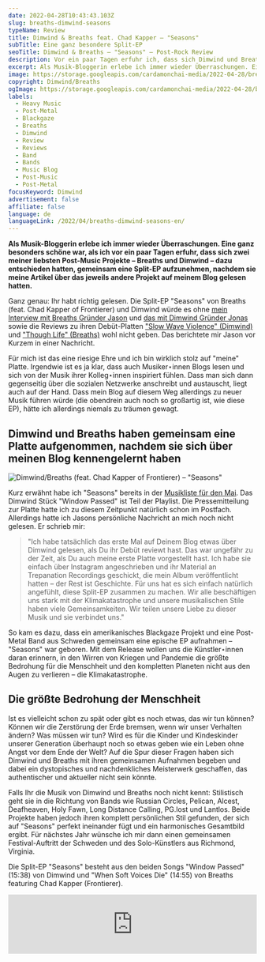 ```yaml
---
date: 2022-04-28T10:43:43.103Z
slug: breaths-dimwind-seasons
typeName: Review
title: Dimwind & Breaths feat. Chad Kapper – "Seasons"
subTitle: Eine ganz besondere Split-EP
seoTitle: Dimwind & Breaths – "Seasons" – Post-Rock Review
description: Vor ein paar Tagen erfuhr ich, dass sich Dimwind und Breaths entschieden hatten, gemeinsam eine Split-EP aufzunehmen, nachdem sie meine Artikel über das jeweils andere Projekt auf meinem Blog gelesen hatten.
excerpt: Als Musik-Bloggerin erlebe ich immer wieder Überraschungen. Eine ganz besonders schöne war, als ich vor ein paar Tagen erfuhr, dass sich zwei meiner liebsten Post-Music Projekte – Breaths und Dimwind – dazu entschieden hatten, gemeinsam eine Split-EP aufzunehmen, nachdem sie meine Artikel über das jeweils andere Projekt auf meinem Blog gelesen hatten.
image: https://storage.googleapis.com/cardamonchai-media/2022-04-28/breaths-dimwind-jpg-imagine-080808_4a534c_1024_768/640.webp
copyright: Dimwind/Breaths
ogImage: https://storage.googleapis.com/cardamonchai-media/2022-04-28/breaths-dimwind-fb-jpg-imagine-080808_49534b_1200_628/640.webp
labels:
  - Heavy Music
  - Post-Metal
  - Blackgaze
  - Breaths
  - Dimwind
  - Review
  - Reviews
  - Band
  - Bands
  - Music Blog
  - Post-Music
  - Post-Metal
focusKeyword: Dimwind
advertisement: false
affiliate: false
language: de
languageLink: /2022/04/breaths-dimwind-seasons-en/
---
```


**Als Musik-Bloggerin erlebe ich immer wieder Überraschungen. Eine ganz besonders schöne war, als ich vor ein paar Tagen erfuhr, dass sich zwei meiner liebsten Post-Music Projekte – Breaths und Dimwind – dazu entschieden hatten, gemeinsam eine Split-EP aufzunehmen, nachdem sie meine Artikel über das jeweils andere Projekt auf meinem Blog gelesen hatten.**

Ganz genau: Ihr habt richtig gelesen. Die Split-EP "Seasons" von Breaths (feat. Chad Kapper of Frontierer) und Dimwind würde es ohne [mein Interview mit Breaths Gründer Jason](/2021/02/breaths-interview/) und [das mit Dimwind Gründer Jonas](/2021/06/dimwind-interview/) sowie die Reviews zu ihren Debüt-Platten ["Slow Wave Violence" (Dimwind)](/2021/05/dimwind-slow-wave-violence/) und ["Though Life" (Breaths)](/2021/10/breaths-though-life/) wohl nicht geben. Das berichtete mir Jason vor Kurzem in einer Nachricht.

Für mich ist das eine riesige Ehre und ich bin wirklich stolz auf "meine" Platte. Irgendwie ist es ja klar, dass auch Musiker⋆innen Blogs lesen und sich von der Musik ihrer Kolleg⋆innen inspiriert fühlen. Dass man sich dann gegenseitig über die sozialen Netzwerke anschreibt und austauscht, liegt auch auf der Hand. Dass mein Blog auf diesem Weg allerdings zu neuer Musik führen würde (die obendrein auch noch so großartig ist, wie diese EP), hätte ich allerdings niemals zu träumen gewagt.

## Dimwind und Breaths haben gemeinsam eine Platte aufgenommen, nachdem sie sich über meinen Blog kennengelernt haben

![Dimwind/Breaths (feat. Chad Kapper of Frontierer) – "Seasons"](https://storage.googleapis.com/cardamonchai-media/2022-04-28/seasons-png-imagine-180818_322b3b_3000_3000/640.webp 'Dimwind/Breaths (feat. Chad Kapper of Frontierer) – "Seasons"')

Kurz erwähnt habe ich "Seasons" bereits in der [Musikliste für den Mai](/2022/04/playlist-mai-2022/). Das Dimwind Stück "Window Passed" ist Teil der Playlist. Die Pressemitteilung zur Platte hatte ich zu diesem Zeitpunkt natürlich schon im Postfach. Allerdings hatte ich Jasons persönliche Nachricht an mich noch nicht gelesen. Er schrieb mir:

> "Ich habe tatsächlich das erste Mal auf Deinem Blog etwas über Dimwind gelesen, als Du ihr Debüt reviewt hast. Das war ungefähr zu der Zeit, als Du auch meine erste Platte vorgestellt hast. Ich habe sie einfach über Instagram angeschrieben und ihr Material an Trepanation Recordings geschickt, die mein Album veröffentlicht hatten – der Rest ist Geschichte. Für uns hat es sich einfach natürlich angefühlt, diese Split-EP zusammen zu machen. Wir alle beschäftigen uns stark mit der Klimakatastrophe und unsere musikalischen Stile haben viele Gemeinsamkeiten. Wir teilen unsere Liebe zu dieser Musik und sie verbindet uns."

So kam es dazu, dass ein amerikanisches Blackgaze Projekt und eine Post-Metal Band aus Schweden gemeinsam eine epische EP aufnahmen – "Seasons" war geboren. Mit dem Release wollen uns die Künstler⋆innen daran erinnern, in den Wirren von Kriegen und Pandemie die größte Bedrohung für die Menschheit und den kompletten Planeten nicht aus den Augen zu verlieren – die Klimakatastrophe.

## Die größte Bedrohung der Menschheit

Ist es vielleicht schon zu spät oder gibt es noch etwas, das wir tun können? Können wir die Zerstörung der Erde bremsen, wenn wir unser Verhalten ändern? Was müssen wir tun? Wird es für die Kinder und Kindeskinder unserer Generation überhaupt noch so etwas geben wie ein Leben ohne Angst vor dem Ende der Welt? Auf die Spur dieser Fragen haben sich Dimwind und Breaths mit ihren gemeinsamen Aufnahmen begeben und dabei ein dystopisches und nachdenkliches Meisterwerk geschaffen, das authentischer und aktueller nicht sein könnte.

Falls Ihr die Musik von Dimwind und Breaths noch nicht kennt: Stilistisch geht sie in die Richtung von Bands wie Russian Circles, Pelican, Alcest, Deafheaven, Holy Fawn, Long Distance Calling, PG.lost und Lantlos. Beide Projekte haben jedoch ihren komplett persönlichen Stil gefunden, der sich auf "Seasons" perfekt ineinander fügt und ein harmonisches Gesamtbild ergibt. Für nächstes Jahr wünsche ich mir dann einen gemeinsamen Festival-Auftritt der Schweden und des Solo-Künstlers aus Richmond, Virginia.

Die Split-EP "Seasons" besteht aus den beiden Songs "Window Passed" (15:38) von Dimwind und "When Soft Voices Die" (14:55) von Breaths featuring Chad Kapper (Frontierer).

<iframe
  style="border: 0; width: 100%; height: 120px;"
  src="https://bandcamp.com/EmbeddedPlayer/album=4268057695/size=large/bgcol=ffffff/linkcol=5c9b72/tracklist=false/artwork=small/transparent=true/"
  seamless
>
  <a href="https://breaths.bandcamp.com/album/seasons-breaths-dimwind-split">
    Seasons ( BREATHS / DIMWIND - Split) by BREATHS / DIMWIND
  </a>
</iframe>
